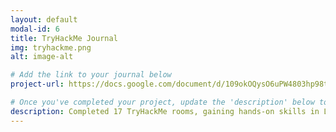 ```yaml
---
layout: default
modal-id: 6
title: TryHackMe Journal
img: tryhackme.png
alt: image-alt

# Add the link to your journal below
project-url: https://docs.google.com/document/d/109okOQysO6uPW4803hp98toJ_25_l-bDv0flrNbqAQk/edit?usp=sharing 

# Once you've completed your project, update the 'description' below to this one: 
description: Completed 17 TryHackMe rooms, gaining hands-on skills in Linux and Windows fundamentals, log analysis, network troubleshooting with Wireshark, and incident handling with Splunk.
---
```


